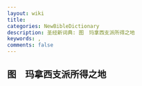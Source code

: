 ```yaml
---
layout: wiki
title: 
categories: NewBibleDictionary
description: 圣经新词典: 图　玛拿西支派所得之地
keywords: , 
comments: false
---
```


## 图　玛拿西支派所得之地












